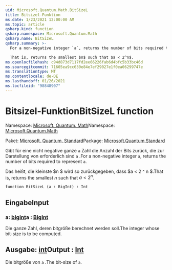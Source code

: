 ```yaml
---
uid: Microsoft.Quantum.Math.BitSizeL
title: Bitsizel-Funktion
ms.date: 1/23/2021 12:00:00 AM
ms.topic: article
qsharp.kind: function
qsharp.namespace: Microsoft.Quantum.Math
qsharp.name: BitSizeL
qsharp.summary: >-
  For a non-negative integer `a`, returns the number of bits required to represent `a`.

  That is, returns the smallest $n$ such that $a < 2^n$.
ms.openlocfilehash: c94d873d7117fd2ee66226fab6d4bfc5b33bc46d
ms.sourcegitcommit: 71605ea9cc630e84e7ef29027e1f0ea06299747e
ms.translationtype: MT
ms.contentlocale: de-DE
ms.lasthandoff: 01/26/2021
ms.locfileid: "98848907"
---
```

# <a name="bitsizel-function"></a><span data-ttu-id="a21cb-102">Bitsizel-Funktion</span><span class="sxs-lookup"><span data-stu-id="a21cb-102">BitSizeL function</span></span>

<span data-ttu-id="a21cb-103">Namespace: [Microsoft. Quantum. Math](xref:Microsoft.Quantum.Math)</span><span class="sxs-lookup"><span data-stu-id="a21cb-103">Namespace: [Microsoft.Quantum.Math](xref:Microsoft.Quantum.Math)</span></span>

<span data-ttu-id="a21cb-104">Paket: [Microsoft. Quantum. Standard](https://nuget.org/packages/Microsoft.Quantum.Standard)</span><span class="sxs-lookup"><span data-stu-id="a21cb-104">Package: [Microsoft.Quantum.Standard](https://nuget.org/packages/Microsoft.Quantum.Standard)</span></span>


<span data-ttu-id="a21cb-105">Gibt für eine nicht negative ganze `a` Zahl die Anzahl der Bits zurück, die zur Darstellung von erforderlich sind `a` .</span><span class="sxs-lookup"><span data-stu-id="a21cb-105">For a non-negative integer `a`, returns the number of bits required to represent `a`.</span></span>

<span data-ttu-id="a21cb-106">Das heißt, die kleinste $n $ wird so zurückgegeben, dass $a < 2 ^ n $.</span><span class="sxs-lookup"><span data-stu-id="a21cb-106">That is, returns the smallest $n$ such that $a < 2^n$.</span></span>

```qsharp
function BitSizeL (a : BigInt) : Int
```


## <a name="input"></a><span data-ttu-id="a21cb-107">Eingabe</span><span class="sxs-lookup"><span data-stu-id="a21cb-107">Input</span></span>

### <a name="a--bigint"></a><span data-ttu-id="a21cb-108">a: [bigint](xref:microsoft.quantum.lang-ref.bigint)</span><span class="sxs-lookup"><span data-stu-id="a21cb-108">a : [BigInt](xref:microsoft.quantum.lang-ref.bigint)</span></span>

<span data-ttu-id="a21cb-109">Die ganze Zahl, deren bitgröße berechnet werden soll.</span><span class="sxs-lookup"><span data-stu-id="a21cb-109">The integer whose bit-size is to be computed.</span></span>



## <a name="output--int"></a><span data-ttu-id="a21cb-110">Ausgabe: [int](xref:microsoft.quantum.lang-ref.int)</span><span class="sxs-lookup"><span data-stu-id="a21cb-110">Output : [Int](xref:microsoft.quantum.lang-ref.int)</span></span>

<span data-ttu-id="a21cb-111">Die bitgröße von `a` .</span><span class="sxs-lookup"><span data-stu-id="a21cb-111">The bit-size of `a`.</span></span>